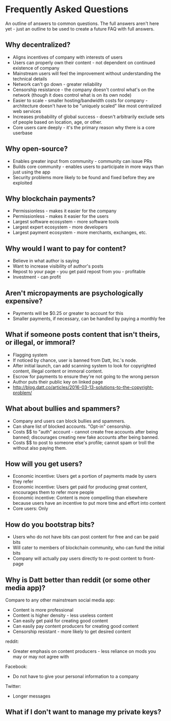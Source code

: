 Frequently Asked Questions
==========================

An outline of answers to common questions. The full answers aren't here yet -
just an outline to be used to create a future FAQ with full answers.

Why decentralized?
------------------

- Aligns incentives of company with interests of users
- Users can properly own their content - not dependent on continued existence
  of company
- Mainstream users will feel the improvement without understanding the
  technical details
- Network can't go down - greater reliability
- Censorship resistance - the company doesn't control what's on the network
  (though it does control what is on its own node)
- Easier to scale - smaller hosting/bandwidth costs for company - architecture
  doesn't have to be "uniquely scaled" like most centralized web services
- Increases probability of global success - doesn't arbitrarily exclude sets of
  people based on location, age, or other.
- Core users care deeply - it's the primary reason why there is a core userbase

Why open-source?
----------------

- Enables greater input from community - community can issue PRs
- Builds core community - enables users to participate in more ways than just
  using the app
- Security problems more likely to be found and fixed before they are exploited

Why blockchain payments?
------------------------

- Permissionless - makes it easier for the company
- Permissionless - makes it easier for the users
- Largest software ecosystem - more software tools
- Largest expert ecosystem - more developers
- Largest payment ecosystem - more merchants, exchanges, etc.

Why would I want to pay for content?
------------------------------------

- Believe in what author is saying
- Want to increase visibility of author's posts
- Repost to your page - you get paid repost from you - profitable
- Investment - can profit

Aren't micropayments are psychologically expensive?
---------------------------------------------------

- Payments will be $0.25 or greater to account for this
- Smaller payments, if necessary, can be handled by paying a monthly fee

What if someone posts content that isn't theirs, or illegal, or immoral?
------------------------------------------------------------------------

- Flagging system
- If noticed by chance, user is banned from Datt, Inc.'s node.
- After initial launch, can add scanning system to look for copyrighted
  content, illegal content or immoral content.
- Escrow for payments to ensure they're not going to the wrong person
- Author puts their public key on linked page
- http://blog.datt.co/articles/2016-03-13-solutions-to-the-copyright-problem/

What about bullies and spammers?
--------------------------------

- Company and users can block bullies and spammers.
- Can share list of blocked accounts. "Opt-in" censorship.
- Costs $$ to "auth" account - cannot create free accounts after being banned;
  discourages creating new fake accounts after being banned.
- Costs $$ to post to someone else's profile; cannot spam or troll the without
  also paying them.

How will you get users?
-----------------------

- Economic incentive: Users get a portion of payments made by users they refer
- Economic incentive: Users get paid for producing great content, encourages
  them to refer more people
- Economic incentive: Content is more compelling than elsewhere because users
  have an incentive to put more time and effort into content
- Core users: Only 

How do you bootstrap bits?
--------------------------

- Users who do not have bits can post content for free and can be paid bits
- Will cater to members of blockchain community, who can fund the initial bits
- Company will actually pay users directly to re-post content to front-page

Why is Datt better than reddit (or some other media app)?
---------------------------------------------------------

Compare to any other mainstream social media app:
- Content is more professional
- Content is higher density - less useless content
- Can easily get paid for creating good content
- Can easily pay content producers for creating good content
- Censorship resistant - more likely to get desired content 

reddit:
- Greater emphasis on content producers - less reliance on mods you may or may
  not agree with

Facebook:
- Do not have to give your personal information to a company

Twitter:
- Longer messages

What if I don't want to manage my private keys?
-----------------------------------------------
